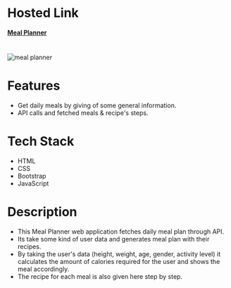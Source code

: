 <h1>Hosted Link</h1>
<a href="https://meal-planner-project-dipayan.netlify.app/" target= "_blank"><strong>Meal Planner</strong></a>
<h1></h1>

![meal planner](https://user-images.githubusercontent.com/121128467/231084443-c218eecd-d9c3-4a1d-bd5b-a967f97ad792.png)
<h1></h1>

<h1>Features</h1>
<ul>
  <li>Get daily meals by giving of some general information.</li>
  <li>API calls and fetched meals & recipe's steps.</li>
 </ul>
 
<h1>Tech Stack</h1>
<ul>
  <li>HTML</li>
  <li>CSS</li>
  <li>Bootstrap</li>
  <li>JavaScript</li>
 </ul>
 
<h1>Description</h1>
<ul>
  <li>This Meal Planner web application fetches daily meal plan through API.</li>
  <li>Its take some kind of user data and generates meal plan with their recipes.</li>
  <li>By taking the user's data (height, weight, age, gender, activity level) it calculates the amount of calories required for the user and shows the meal accordingly.</li>
  <li>The recipe for each meal is also given here step by step.</li>
 </ul>

